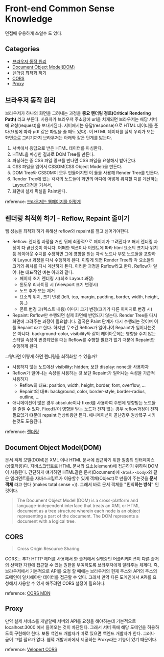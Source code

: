 # Front-end Common Sense Knowledge
면접때 유용하게 쓰일수 도 있다.

## Categories

  - [브라우저 동작 원리](#브라우저-동작-원리)
  - [Document Object Model(DOM)](#document-object-modeldom)
  - [렌더링 최적화 하기](#렌더링-최적화-하기---reflow-repaint-줄이기)
  - [CORS](#cors)
  - [Proxy](#proxy)

## 브라우저 동작 원리

브라우저가 하나의 화면을 그려내는 과정을 **중요 렌더링 경로(Critical Rendering Path)** 라고 부른다. 사용자가 브라우저 주소창에 url을 치게되면 브라우저는 해당 서버에 요청(request)을 보내게된다. 서버에서는 응답(response)으로 HTML 데이터를 준다(요청에 따라 pdf 같은 파일을 줄 때도 있다). 이 HTML 데이터를 실제 우리가 보는 화면으로 그리기까지 브라우저는 아래와 같은 단계를 밟는다.

1. 서버에서 응답으로 받은 HTML 데이터를 파싱한다.
2. HTML을 파싱한 결과로 DOM Tree를 만든다.
3. 파싱하는 중 CSS 파일 링크를 만나면 CSS 파일을 요청해서 받아온다.
4. CSS 파일을 읽어서 CSSOM(CSS Object Model)을 만든다.
5. DOM Tree와 CSSOM이 모두 만들어지면 이 둘을 사용해 Render Tree를 만든다.
6. Render Tree에 있는 각각의 노드들이 화면의 어디에 어떻게 위치할 지를 계산하는 Layout과정을 거쳐서,
7. 화면에 실제 픽셀을 Paint한다.

reference: [브라우저는 웹페이지를 어떻게](https://m.post.naver.com/viewer/postView.nhn?volumeNo=8431285&memberNo=34176766)

## 렌더링 최적화 하기 - Reflow, Repaint 줄이기
웹 성능을 최적화 하기 위해선 reflow와 repaint를 짚고 넘어가야한다.
- Reflow: 렌더링 과정을 거친 뒤에 최종적으로 페이지가 그려진다고 해서 렌더링 과정이 다 끝난것이 아니다. 어떠한 액션이나 이벤트에 따라 html 요소의 크기나 위치등 레이아웃 수치를 수정하면 그에 영향을 받는 자식 노드나 부모 노드들을 포함하여 Layout 과정을 다시 수행하게 된다. 이렇게 되면 Render Tree와 각 요소들의 크기와 위치를 다시 계산하게 된다. 이러한 과정을 Reflow라고 한다. Reflow가 일어나는 대표적인 예는 아래와 같다.
  - 페이지 초기 렌더링 시(최초 Layout 과정)
  - 윈도우 리사이징 시 (Viewport 크기 변경시)
  - 노드 추가 또는 제거
  - 요소의 위치, 크기 변경 (left, top, margin, padding, border, width, height, 등..)
  - 폰트 변경 과(텍스트 내용) 이미지 크기 변경(크기가 다른 이미지로 변경 시)
- Repaint: Reflow만 수행되면 실제 화면에 반영되지 않는다. Render Tree를 다시 화면에 그려주는 과정이 필요합니다. 결국은 Paint 단계가 다시 수행되는 것이며 이를 Repaint 라고 한다. 하지만 무조건 Reflow가 일어나야 Repaint가 일어나는것은 아니다. background-color, visibility와 같이 레이아웃에는 영향을 주지 않는 스타일 속성이 변경되었을 때는 Reflow를 수행할 필요가 없기 때문에 Repaint만 수행하게 된다.

그렇다면 어떻게 하면 렌더링을 최적화할 수 있을까?
- 사용하지 않는 노드에선 visibility: hidden; 보단 display: none;을 사용하자
- Reflow가 일어나는 속성을 사용하는 것 보단 Repaint가 일어나는 속성을 가급적 사용하자
  - Reflow의 대표: position, width, height, border, font, overflow, ...
  - Repaint의 대표: background, color, border-style, border-radius, outline, ...
- 애니메이션이 많은 경우 absolute이나 fixed를 사용하여 주변에 영향받는 노드들을 줄일 수 있다. Fixed같이 영향을 받는 노드가 전혀 없는 경우 reflow과정이 전혀 필요없기 떄문에 repaint 연상비용만 든다. 애니메이션이 끝난경우 원상복구 시키는것도 도움된다.

reference: [렌더링](https://boxfoxs.tistory.com/408)

## Document Object Model(DOM)

문서 객체 모델(DOM)은 XML 이나 HTML 문서에 접근하기 위한 일종의 인터페이스(상호작용)다.
자바스크립트로 HTML 문서와 요소(element)에 접근하기 위하여 DOM이 사용된다. 간단하게 얘기하면 HTML같은 문서(Document)에 `<html>` `<body>`와 같은 엘리먼트들을 자바스크립트가 이용할수 있게 객체(Object)로 만들어 주는것을 **문서 객체** 라고 한다 (makes total sense =)). 그래서 바로 문서 객체를 **"인식하는 방식"** 인것이다.
> The Document Object Model (DOM) is a cross-platform and language-independent interface that treats an XML or HTML document as a tree structure wherein each node is an object representing a part of the document. The DOM represents a document with a logical tree.

## CORS
> Cross Origin Resource Sharing

CORS는 추가 HTTP 헤더를 사용해서 한 출처에서 실행중인 어플리케이션이 다른 출처의 선택한 자원에 접근할 수 있는 권한을 부여하도록 브라우저에게 알려주는 체제다. 즉, 브랴우저에서 기본적으로 API를 요청 할 때에는 브라우저의 현재 주소와 API의 주소의 도메인이 일치해야만 데이터를 접근할 수 있다. 그래서 만약 다른 도메인에서 API를 요청해서 사용할 수 있게 해주려면 CORS 설정이 필요하다.

reference: [CORS MDN](https://developer.mozilla.org/ko/docs/Web/HTTP/CORS)

## Proxy

만약 실제 서비스를 개발할때 서버의 API를 요청을 해야하는데 기본적으로 localhost:3000 에서 들어오는 것이 차단된다. 그래서 서버 쪽에 해당 도메인을 허용하도록 구현해야 한다. 보통 백엔드 개발자가 따로 있으면 백엔드 개발자가 한다. 그러나 굳이 그럴 필요가 없다. 웹팩 개발서버에서 제공하는 Proxy라는 기능이 있기 때문이다.

reference: [Velopert CORS](https://react.vlpt.us/redux-middleware/09-cors-and-proxy.html)